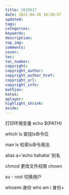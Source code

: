 ```yaml
---
title: 2019917
date: 2021-04-20 10:30:57
updated:
tags:
categories:
keywords:
description:
top_img:
comments:
cover:
toc:
toc_number:
copyright:
copyright_author:
copyright_author_href:
copyright_url:
copyright_info:
mathjax:
katex:
aplayer:
highlight_shrink:
aside:
---
```

打印环境变量 echo ${PATH}

which ls 查找ls命令位

man ls 检索ls命令用法

alias a='echo hahaha' 别名

chmod 更改文件权限 chown

su - root 切换用户

whoami 身份 who am i 身份+
